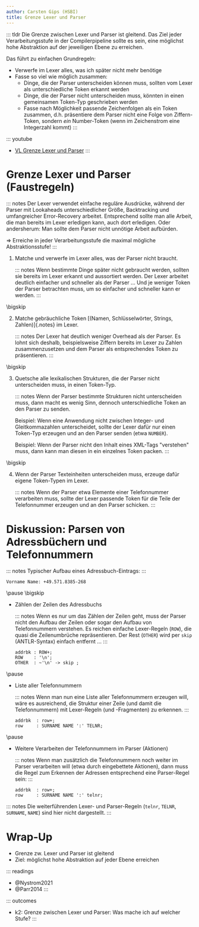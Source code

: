 ```yaml
---
author: Carsten Gips (HSBI)
title: Grenze Lexer und Parser
---
```


::: tldr
Die Grenze zwischen Lexer und Parser ist gleitend. Das Ziel jeder Verarbeitungsstufe
in der Compilerpipeline sollte es sein, eine möglichst hohe Abstraktion auf der
jeweiligen Ebene zu erreichen.

Das führt zu einfachen Grundregeln:

-   Verwerfe im Lexer alles, was ich später nicht mehr benötige
-   Fasse so viel wie möglich zusammen:
    -   Dinge, die der Parser unterscheiden können muss, sollten vom Lexer als
        unterschiedliche Token erkannt werden
    -   Dinge, die der Parser nicht unterscheiden muss, könnten in einen gemeinsamen
        Token-Typ geschrieben werden
    -   Fasse nach Möglichkeit passende Zeichenfolgen als ein Token zusammen, d.h.
        präsentiere dem Parser nicht eine Folge von Ziffern-Token, sondern *ein*
        Number-Token (wenn im Zeichenstrom eine Integerzahl kommt)
:::

::: youtube
-   [VL Grenze Lexer und Parser](https://youtu.be/)
:::

# Grenze Lexer und Parser (Faustregeln)

::: notes
Der Lexer verwendet einfache reguläre Ausdrücke, während der Parser mit Lookaheads
unterschiedlicher Größe, Backtracking und umfangreicher Error-Recovery arbeitet.
Entsprechend sollte man alle Arbeit, die man bereits im Lexer erledigen kann, auch
dort erledigen. Oder andersherum: Man sollte dem Parser nicht unnötige Arbeit
aufbürden.

=\> Erreiche in jeder Verarbeitungsstufe die maximal mögliche Abstraktionsstufe!
:::

1.  Matche und verwerfe im Lexer alles, was der Parser nicht braucht.

    ::: notes
    Wenn bestimmte Dinge später nicht gebraucht werden, sollten sie bereits im Lexer
    erkannt und aussortiert werden. Der Lexer arbeitet deutlich einfacher und
    schneller als der Parser ... Und je weniger Token der Parser betrachten muss, um
    so einfacher und schneller kann er werden.
    :::

\bigskip

2.  Matche gebräuchliche Token [(Namen, Schlüsselwörter, Strings, Zahlen)]{.notes}
    im Lexer.

    ::: notes
    Der Lexer hat deutlich weniger Overhead als der Parser. Es lohnt sich deshalb,
    beispielsweise Ziffern bereits im Lexer zu Zahlen zusammenzusetzen und dem
    Parser als entsprechendes Token zu präsentieren.
    :::

\bigskip

3.  Quetsche alle lexikalischen Strukturen, die der Parser nicht unterscheiden muss,
    in einen Token-Typ.

    ::: notes
    Wenn der Parser bestimmte Strukturen nicht unterscheiden muss, dann macht es
    wenig Sinn, dennoch unterschiedliche Token an den Parser zu senden.

    Beispiel: Wenn eine Anwendung nicht zwischen Integer- und Gleitkommazahlen
    unterscheidet, sollte der Lexer dafür nur einen Token-Typ erzeugen und an den
    Parser senden (etwa `NUMBER`).

    Beispiel: Wenn der Parser nicht den Inhalt eines XML-Tags "verstehen" muss, dann
    kann man diesen in ein einzelnes Token packen.
    :::

\bigskip

4.  Wenn der Parser Texteinheiten unterscheiden muss, erzeuge dafür eigene
    Token-Typen im Lexer.

    ::: notes
    Wenn der Parser etwa Elemente einer Telefonnummer verarbeiten muss, sollte der
    Lexer passende Token für die Teile der Telefonnummer erzeugen und an den Parser
    schicken.
    :::

# Diskussion: Parsen von Adressbüchern und Telefonnummern

::: notes
Typischer Aufbau eines Adressbuch-Eintrags:
:::

``` {size="footnotesize"}
Vorname Name: +49.571.8385-268
```

\pause
\bigskip

-   Zählen der Zeilen des Adressbuchs

    ::: notes
    Wenn es nur um das Zählen der Zeilen geht, muss der Parser nicht den Aufbau der
    Zeilen oder sogar den Aufbau von Telefonnummern verstehen. Es reichen einfache
    Lexer-Regeln (`ROW`), die quasi die Zeilenumbrüche repräsentieren. Der Rest
    (`OTHER`) wird per `skip` (ANTLR-Syntax) einfach entfernt ...
    :::

    ``` {.antlr size="scriptsize"}
    addrbk : ROW+;
    ROW    : '\n';
    OTHER  : ~'\n' -> skip ;
    ```

\pause

-   Liste aller Telefonnummern

    ::: notes
    Wenn man nun eine Liste aller Telefonnummern erzeugen will, wäre es ausreichend,
    die Struktur einer Zeile (und damit die Telefonnummern) mit Lexer-Regeln (und
    -Fragmenten) zu erkennen.
    :::

    ``` {.antlr size="scriptsize"}
    addrbk  : row+;
    row     : SURNAME NAME ':' TELNR;
    ```

\pause

-   Weitere Verarbeiten der Telefonnummern im Parser (Aktionen)

    ::: notes
    Wenn man zusätzlich die Telefonnummern noch weiter im Parser verarbeiten will
    (etwa durch eingebettete Aktionen), dann muss die Regel zum Erkennen der
    Adressen entsprechend eine Parser-Regel sein:
    :::

    ``` {.antlr size="scriptsize"}
    addrbk  : row+;
    row     : SURNAME NAME ':' telnr;
    ```

::: notes
Die weiterführenden Lexer- und Parser-Regeln (`telnr`, `TELNR`, `SURNAME`, `NAME`)
sind hier nicht dargestellt.
:::

# Wrap-Up

-   Grenze zw. Lexer und Parser ist gleitend
-   Ziel: möglichst hohe Abstraktion auf jeder Ebene erreichen

::: readings
-   @Nystrom2021
-   @Parr2014
:::

::: outcomes
-   k2: Grenze zwischen Lexer und Parser: Was mache ich auf welcher Stufe?
:::
